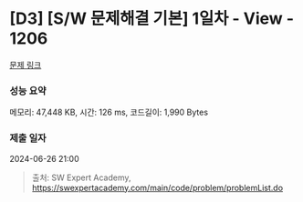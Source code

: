 # [D3] [S/W 문제해결 기본] 1일차 - View - 1206 

[문제 링크](https://swexpertacademy.com/main/code/problem/problemDetail.do?contestProbId=AV134DPqAA8CFAYh) 

### 성능 요약

메모리: 47,448 KB, 시간: 126 ms, 코드길이: 1,990 Bytes

### 제출 일자

2024-06-26 21:00



> 출처: SW Expert Academy, https://swexpertacademy.com/main/code/problem/problemList.do